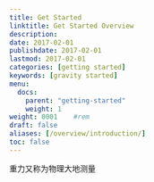 ```yaml
---
title: Get Started
linktitle: Get Started Overview
description:
date: 2017-02-01
publishdate: 2017-02-01
lastmod: 2017-02-01
categories: [getting started]
keywords: [gravity started]
menu:
  docs:
    parent: "getting-started"
    weight: 1
weight: 0001	#rem
draft: false
aliases: [/overview/introduction/]
toc: false
---
```


重力又称为物理大地测量

